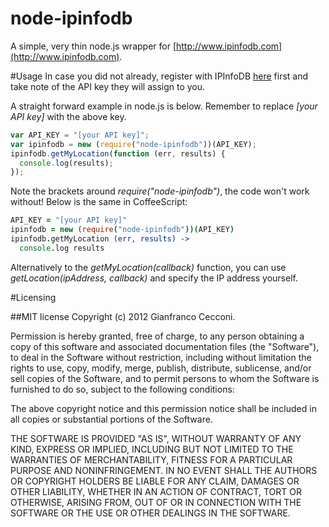 node-ipinfodb
=============
A simple, very thin node.js wrapper for 
[http://www.ipinfodb.com](http://www.ipinfodb.com). 

#Usage
In case you did not already, register with IPInfoDB 
[here](http://ipinfodb.com/register.php) first and take note of the API key
they will assign to you. 

A straight forward example in node.js is below. Remember to replace 
_[your API key]_ with the above key.

```JavaScript
var API_KEY = "[your API key]";
var ipinfodb = new (require("node-ipinfodb"))(API_KEY);
ipinfodb.getMyLocation(function (err, results) {
  console.log(results);
});
```

Note the brackets around *require("node-ipinfodb")*, the code won't work 
without! Below is the same in CoffeeScript:

```CoffeeScript
API_KEY = "[your API key]"
ipinfodb = new (require("node-ipinfodb"))(API_KEY)
ipinfodb.getMyLocation (err, results) ->
  console.log results
```

Alternatively to the _getMyLocation(callback)_ function, you can use 
_getLocation(ipAddress, callback)_ and specify the IP address yourself. 

#Licensing

##MIT license
Copyright (c) 2012 Gianfranco Cecconi.

Permission is hereby granted, free of charge, to any person obtaining a copy
of this software and associated documentation files (the "Software"), to deal
in the Software without restriction, including without limitation the rights
to use, copy, modify, merge, publish, distribute, sublicense, and/or sell
copies of the Software, and to permit persons to whom the Software is
furnished to do so, subject to the following conditions:

The above copyright notice and this permission notice shall be included in
all copies or substantial portions of the Software.

THE SOFTWARE IS PROVIDED "AS IS", WITHOUT WARRANTY OF ANY KIND, EXPRESS OR
IMPLIED, INCLUDING BUT NOT LIMITED TO THE WARRANTIES OF MERCHANTABILITY,
FITNESS FOR A PARTICULAR PURPOSE AND NONINFRINGEMENT. IN NO EVENT SHALL THE
AUTHORS OR COPYRIGHT HOLDERS BE LIABLE FOR ANY CLAIM, DAMAGES OR OTHER
LIABILITY, WHETHER IN AN ACTION OF CONTRACT, TORT OR OTHERWISE, ARISING FROM,
OUT OF OR IN CONNECTION WITH THE SOFTWARE OR THE USE OR OTHER DEALINGS IN
THE SOFTWARE.
